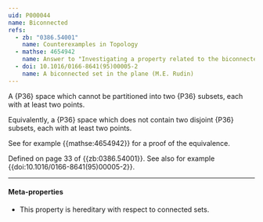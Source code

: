 ```yaml
---
uid: P000044
name: Biconnected
refs:
  - zb: "0386.54001"
    name: Counterexamples in Topology
  - mathse: 4654942
    name: Answer to "Investigating a property related to the biconnected property"
  - doi: 10.1016/0166-8641(95)00005-2
    name: A biconnected set in the plane (M.E. Rudin)
---
```


A {P36} space which cannot be partitioned into two {P36} subsets, each with at least two points.

Equivalently, a {P36} space which does not contain two disjoint {P36} subsets, each with at least two points.

See for example {{mathse:4654942}} for a proof of the equivalence.

Defined on page 33 of {{zb:0386.54001}}.  See also for example {{doi:10.1016/0166-8641(95)00005-2}}.

----
#### Meta-properties

- This property is hereditary with respect to connected sets.
